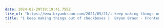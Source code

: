 ```yaml
---
date: 2024-02-29T19:19:41.755Z
like_of: "https://www.bryanbraun.com/2021/09/21/i-keep-making-things-out-of-checkboxes/"
title: "I keep making things out of checkboxes |  Bryan Braun - Frontend Developer"
---
```

